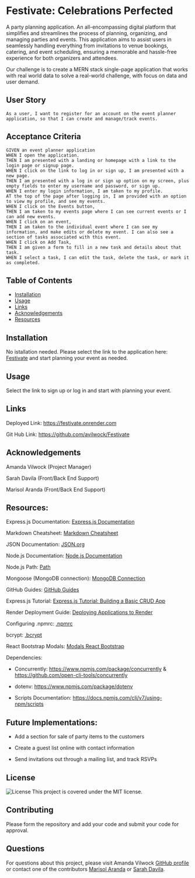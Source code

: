 # Festivate: Celebrations Perfected

A party planning application. An all-encompassing digital platform that simplifies and streamlines the process of planning, organizing, and managing parties and events. This application aims to assist users in seamlessly handling everything from invitations to venue bookings, catering, and event scheduling, ensuring a memorable and hassle-free experience for both organizers and attendees.

Our challenge is to create a MERN stack single-page application that works with real world data to solve a real-world challenge, with focus on data and user demand. 

## User Story 
```
As a user, I want to register for an account on the event planner application, so that I can create and manage/track events.
```

## Acceptance Criteria
```
GIVEN an event planner application
WHEN I open the application.
THEN I am presented with a landing or homepage with a link to the login page or signup page.
WHEN I click on the link to log in or sign up, I am presented with a new page.
THEN I am presented with a log in or sign up option on my screen, plus empty fields to enter my username and password, or sign up.
WHEN I enter my login information, I am taken to my profile.
AT the top of the page after logging in, I am provided with an option to view my profile, and see my events. 
WHEN I click on the Events button,
THEN I am taken to my events page where I can see current events or I can add new events.
WHEN I click on an event, 
THEN I am taken to the individual event where I can see my information, and make edits or delete my event. I can also see a section of tasks associated with this event.
WHEN I click on Add Task, 
THEN I am given a form to fill in a new task and details about that task.
WHEN I select a task, I can edit the task, delete the task, or mark it as completed.
```
## Table of Contents

- [Installation](#installation)
- [Usage](#usage)
- [Links](#links)
- [Acknowledgements](#acknowledgements)
- [Resources](#resources)

## Installation

No istallation needed. Please select the link to the application here: [Festivate](https://festivate.onrender.com) and start planning your event as needed. 

## Usage

Select the link to sign up or log in and start with planning your event. 


## Links

Deployed Link: https://festivate.onrender.com

Git Hub Link: https://github.com/avilwock/Festivate

## Acknowledgements

Amanda Vilwock (Project Manager) 

Sarah Davila (Front/Back End Support) 

Marisol Aranda (Front/Back End Support)

## Resources: 

Express.js Documentation: [Express.js Documentation](https://expressjs.com/)

Markdown Cheatsheet: [Markdown Cheatsheet](https://www.markdownguide.org/cheat-sheet/)

JSON Documentation: [JSON.org](https://www.json.org/json-en.html)

Node.js Documentation: [Node.js Documentation](https://nodejs.org/en/docs/)

Node.js Path: [Path](https://nodejs.org/api/path.html)

Mongoose (MongoDB connection): [MongoDB Connection](https://www.npmjs.com/package/mongoose)

GitHub Guides: [GitHub Guides](https://guides.github.com/)

Express.js Tutorial: [Express.js Tutorial: Building a Basic CRUD App](https://developer.mozilla.org/en-US/docs/Learn/Server-side/Express_Nodejs)

Render Deployment Guide: [Deploying Applications to Render](https://coding-boot-camp.github.io/full-stack/render/render-deployment-guide)

Configuring .npmrc: [.npmrc](https://docs.npmjs.com/cli/v7/configuring-npm/npmrc)

bcrypt: [.bcrypt](https://www.npmjs.com/package/bcrypt)

React Bootstrap Modals: [Modals React Bootstrap](https://react-bootstrap.netlify.app/docs/components/modal/)

Dependencies:

* Concurrently: https://www.npmjs.com/package/concurrently & https://github.com/open-cli-tools/concurrently

* dotenv: https://www.npmjs.com/package/dotenv 

* Scripts Documentation: https://docs.npmjs.com/cli/v7/using-npm/scripts

## Future Implementations:

* Add a section for sale of party items to the customers

* Create a guest list online with contact information

* Send invitations out through a mailing list, and track RSVPs

## License
![License](https://img.shields.io/badge/License-MIT-blue.svg)
This project is covered under the MIT license.

## Contributing
Please form the repository and add your code and submit your code for approval.

## Questions
For questions about this project, please visit Amanda Vilwock [GitHub profile](https://github.com/avilwock) or contact one of the contributors [Marisol Aranda](https://github.com/Marisol514) or [Sarah Davila](https://github.com/SDavila210).
